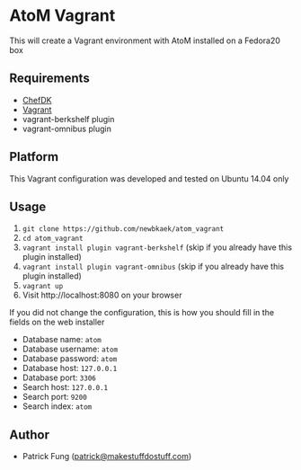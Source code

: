 AtoM Vagrant
=============
This will create a Vagrant environment with AtoM installed on a Fedora20 box


Requirements
------------
* [ChefDK](https://downloads.chef.io/chef-dk/)
* [Vagrant](https://vagrantup.com)
* vagrant-berkshelf plugin
* vagrant-omnibus plugin

## Platform
This Vagrant configuration was developed and tested on Ubuntu 14.04 only

## Usage
1. `git clone https://github.com/newbkaek/atom_vagrant`
2. `cd atom_vagrant`
3. `vagrant install plugin vagrant-berkshelf` (skip if you already have this plugin installed)
4. `vagrant install plugin vagrant-omnibus` (skip if you already have this plugin installed)
5. `vagrant up`
6. Visit http://localhost:8080 on your browser

If you did not change the configuration, this is how you should fill in the fields on the web installer
* Database name: `atom`
* Database username: `atom`
* Database password: `atom`
* Database host: `127.0.0.1`
* Database port: `3306`
* Search host: `127.0.0.1`
* Search port: `9200`
* Search index: `atom`

## Author
* Patrick Fung (<patrick@makestuffdostuff.com>)
